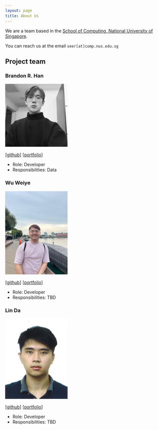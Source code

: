 ```yaml
---
layout: page
title: About Us
---
```


We are a team based in the [School of Computing, National University of Singapore](http://www.comp.nus.edu.sg).

You can reach us at the email `seer[at]comp.nus.edu.sg`

## Project team

### Brandon R. Han

<img src="../src/main/resources/images/brandon.png" width="200"/> 

[[github](http://github.com/brandonrhan)] [[portfolio](team/brandonrhan.md)]

* Role: Developer
* Responsibilities: Data

### Wu Weiye

<img src="images/teddye.png" width="200px">

[[github](http://github.com/teddye)]
[[portfolio](team/teddye.md)]

* Role: Developer
* Responsibilities: TBD

### Lin Da

<img src="images/dalin-prog.png" width="200px">

[[github](https://github.com/DALIN-Prog)]
[[portfolio](team/dalin-prog.md)]

* Role: Developer
* Responsibilities: TBD


